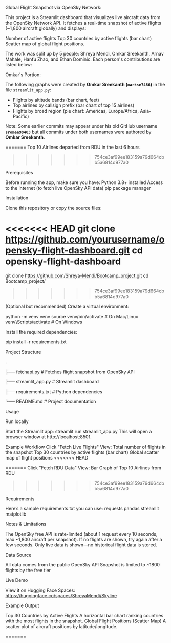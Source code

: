 Global Flight Snapshot via OpenSky Network:

This project is a Streamlit dashboard that visualizes live aircraft data from the OpenSky Network API. 
It fetches a real-time snapshot of active flights (~1,800 aircraft globally) and displays:

Number of active flights
Top 30 countries by active flights (bar chart)
Scatter map of global flight positions.

The work was split up by 5 people: Shreya Mendi, Omkar Sreekanth, Arnav Mahale, Hanfu Zhao, and Ethan Dominic. Each person's contributions are listed below:

Omkar's Portion:

The following graphs were created by **Omkar Sreekanth (`oarkse7486`)** in the file `streamlit_app.py`:

- Flights by altitude bands (bar chart, feet)  
- Top airlines by callsign prefix (bar chart of top 15 airlines)  
- Flights by broad region (pie chart: Americas, Europe/Africa, Asia-Pacific)  

Note: Some earlier commits may appear under his old GitHub username **`sromee98403`**
but all commits under both usernames were authored by **Omkar Sreekanth**.

=======
Top 10 Airlines departed from RDU in the last 6 hours
>>>>>>> 754ce3af99ee183159a79d664cbb5a6814d977a0

Prerequisites

Before running the app, make sure you have:
Python 3.8+ installed
Access to the internet (to fetch live OpenSky API data)
pip package manager

Installation

Clone this repository or copy the source files:

<<<<<<< HEAD
git clone https://github.com/yourusername/opensky-flight-dashboard.git
cd opensky-flight-dashboard
=======
git clone https://github.com/Shreya-Mendi/Bootcamp_project.git
cd Bootcamp_project/
>>>>>>> 754ce3af99ee183159a79d664cbb5a6814d977a0

(Optional but recommended) Create a virtual environment:

python -m venv venv
source venv/bin/activate   # On Mac/Linux
venv\Scripts\activate      # On Windows

Install the required dependencies:

pip install -r requirements.txt


Project Structure

.

├── fetchapi.py           # Fetches flight snapshot from OpenSky API

├── streamlit_app.py      # Streamlit dashboard

├── requirements.txt      # Python dependencies

└── README.md             # Project documentation


Usage

Run locally

Start the Streamlit app:
streamlit run streamlit_app.py
This will open a browser window at http://localhost:8501.

Example Workflow
Click "Fetch Live Flights"
View:
Total number of flights in the snapshot
Top 30 countries by active flights (bar chart)
Global scatter map of flight positions
<<<<<<< HEAD

=======
Click "Fetch RDU Data"
View:
Bar Graph of Top 10 Airlines from RDU
>>>>>>> 754ce3af99ee183159a79d664cbb5a6814d977a0

Requirements

Here’s a sample requirements.txt you can use:
requests
pandas
streamlit
matplotlib

Notes & Limitations

The OpenSky free API is rate-limited (about 1 request every 10 seconds, max ~1,800 aircraft per snapshot).
If no flights are shown, try again after a few seconds.
Only live data is shown—no historical flight data is stored.

Data Source

All data comes from the public OpenSky API
Snapshot is limited to ~1800 flights by the free tier

Live Demo

View it on Hugging Face Spaces:
https://huggingface.co/spaces/ShreyaMendi/Skyline 

Example Output

Top 30 Countries by Active Flights
A horizontal bar chart ranking countries with the most flights in the snapshot.
Global Flight Positions (Scatter Map)
A scatter plot of aircraft positions by latitude/longitude.

=======
